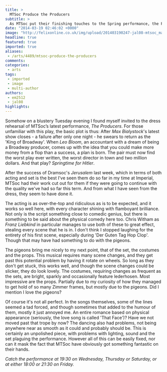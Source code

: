 ```yaml
---
title: >
  MTSoc Produce the Producers
subtitle: >
  As MTSoc put their finishing touches to the Spring performance, the Producers, they invited this intrepid reporter along to see how things were shaping up in the dress rehearsal.
date: "2014-03-19 02:46:02 +0000"
image: "http://felixonline.co.uk/img/upload/201403190247-jal08-mtsoc_mathieson.png"
headline: true
featured: true
imported: true
aliases:
 - /arts/4489/mtsoc-produce-the-producers
comments:
categories:
 - arts
tags:
 - imported
 - image
 - multi-author
authors:
 - em2512
 - jal08
highlights:
---
```


Somehow on a blustery Tuesday evening I found myself invited to the dress rehearsal of MTSoc’s latest performance, _The Producers_. For those unfamiliar with this play, the basic plot is thus: After _Max Bialystock_'s latest show closes - a failure after only one night - he swears to return as the 'King of Broadway'. When _Leo Bloom_, an accountant with a dream of being a Broadway producer, comes up with the idea that you could make more money from a flop than a success, a plan is born. The pair must now find the worst play ever written, the worst director in town and two million dollars. And that play? _Springtime for Hitler_.

After the success of Dramsoc's _Jerusalem_ last week, which in terms of both acting and set is the best I've seen them do so far in my time at Imperial, MTSoc had their work cut out for them if they were going to continue with the quality we've had so far this term. And from what I have seen from the dress, they seem to have done it.

The acting is as over-the-top and ridiculous as is to be expected, and it works so well here, with every character shining with flamboyant brilliance. Not only is the script something close to comedic genius, but there is something to be said about the physical comedy here too. Chris Witham as _Franz Liebkind_ in particular manages to use both of these to great effect, stealing every scene that he is in. I don't think I stopped laughing for the entirety of his first scene, especially during 'Der Guten Tag Hop Clop'. Though that may have had something to do with the pigeons.

The pigeons bring me nicely to my next point, that of the set, the costumes and the props. This musical requires many scene changes, and they get past this potential problem by having it rotate on wheels. So long as they don't get stuck, this works well, and though the scene changes could be slicker, they do look lovely. The costumes, requiring changes as frequent as the sets, are bright, sparkly and occasionally feature lederhosen. Most impressive are the props. Partially due to my curiosity of how they managed to get hold of so many Zimmer frames, but mostly due to the pigeons. Did I mention I love the pigeons?

Of course it's not all perfect. In the songs themselves, some of the lines seemed a tad forced, and though sometimes that added to the humour of them, mostly it just annoyed me. An entire romance based on physical appearance (seriously, the love song is called 'That Face')? Have we not moved past that trope by now? The dancing also had problems, not being anywhere near as smooth as it could and probably should be. This is certainly an unpolished piece, with problems with lighting, sound and the set plaguing the performance. However all of this can be easily fixed, nor can it mask the fact that MTSoc have obviously got something fantastic on their hands.

_Catch the performance at 19:30 on Wednesday, Thursday or Saturday, or at either 18:00 or 21:30 on Friday._
